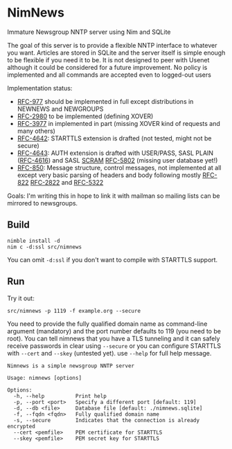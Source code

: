 NimNews
=======

Immature Newsgroup NNTP server using Nim and SQLite

The goal of this server is to provide a flexible NNTP interface to whatever you
want. Articles are stored in SQLite and the server itself is simple enough to be
flexible if you need it to be. It is not designed to peer with Usenet although
it could be considered for a future improvement. No policy is implemented and
all commands are accepted even to logged-out users

Implementation status:

- [RFC-977] should be implemented in full except distributions in NEWNEWS and
  NEWGROUPS
- [RFC-2980] to be implemented (defining XOVER)
- [RFC-3977] in implemented in part (missing XOVER kind of requests and many
  others)
- [RFC-4642]: STARTTLS extension is drafted (not tested, might not be secure)
- [RFC-4643]: AUTH extension is drafted with USER/PASS, SASL PLAIN ([RFC-4616])
  and SASL [SCRAM] [RFC-5802] (missing user database yet!)
- [RFC-850]: Message structure, control messages, not implemented at all except
  very basic parsing of headers and body following mostly [RFC-822] [RFC-2822]
  and [RFC-5322]

Goals: I'm writing this in hope to link it with mailman so mailing lists can be
mirrored to newsgroups.

Build
-----

    nimble install -d
    nim c -d:ssl src/nimnews

You can omit `-d:ssl` if you don't want to compile with STARTTLS support.

Run
---

Try it out:

    src/nimnews -p 1119 -f example.org --secure

You need to provide the fully qualified domain name as command-line argument
(mandatory) and the port number defaults to 119 (you need to be root). You can
tell nimnews that you have a TLS tunneling and it can safely receive passwords
in clear using `--secure` or you can configure STARTTLS with `--cert` and
`--skey` (untested yet). use `--help` for full help message.

```
Nimnews is a simple newsgroup NNTP server

Usage: nimnews [options]

Options:
  -h, --help          Print help
  -p, --port <port>   Specify a different port [default: 119]
  -d, --db <file>     Database file [default: ./nimnews.sqlite]
  -f, --fqdn <fqdn>   Fully qualified domain name
  -s, --secure        Indicates that the connection is already encrypted
  --cert <pemfile>    PEM certificate for STARTTLS
  --skey <pemfile>    PEM secret key for STARTTLS
```

[RFC-822]: https://tools.ietf.org/html/rfc822
[RFC-850]: https://tools.ietf.org/html/rfc850
[RFC-977]: https://tools.ietf.org/html/rfc977
[RFC-2822]: https://tools.ietf.org/html/rfc2822
[RFC-2980]: https://tools.ietf.org/html/rfc2980
[RFC-3977]: https://tools.ietf.org/html/rfc3977
[RFC-4616]: https://tools.ietf.org/html/rfc4616
[RFC-4642]: https://tools.ietf.org/html/rfc4642
[RFC-4643]: https://tools.ietf.org/html/rfc4643
[RFC-5322]: https://tools.ietf.org/html/rfc5322
[RFC-5802]: https://tools.ietf.org/html/rfc5802
[SCRAM]: https://nimble.directory/pkg/scram

